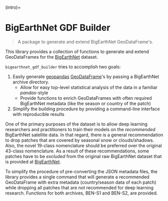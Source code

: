 (intro)=
# BigEarthNet GDF Builder
> A package to generate and extend BigEarthNet GeoDataFrame's.

This library provides a collection of functions to generate and extend GeoDataFrames for the [BigEarthNet](https://bigearth.net) dataset.

`bigearthnet_gdf_builder` tries to accomplish two goals:

1. Easily generate [geopandas](https://geopandas.org/en/stable/) [GeoDataFrame](https://geopandas.org/en/stable/getting_started/introduction.html)'s by passing a BigEarthNet archive directory.
   - Allow for easy top-level statistical analysis of the data in a familiar _pandas_-style
   - Provide functions to enrich GeoDataFrames with often required BigEarthNet metadata (like the season or country of the patch)
2. Simplify the building procedure by providing a command-line interface with reproducible results

One of the primary purposes of the dataset is to allow deep learning researchers and practitioners to train their models on the _recommended_ BigEarthNet satellite data.
In that regard, there is a general recommendation to drop patches that are covered by seasonal snow or clouds/shadows.
Also, the novel 19-class nomenclature should be preferred over the original 43-class nomenclature.
As a result of these recommendations, some patches have to be _excluded_ from the original raw BigEarthNet dataset that is provided at [BigEarthNet](https://bigearth.net).

To simplify the procedure of pre-converting the JSON metadata files, the library provides a single command that will generate a recommended GeoDataFrame with extra metadata (country/season data of each patch) while dropping all patches that are not recommended for deep learning research.
Functions for both archives, BEN-S1 and BEN-S2, are provided.
